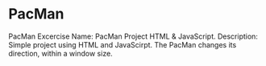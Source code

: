 # PacMan
PacMan Excercise
Name: PacMan Project HTML & JavaScript.
Description: Simple project using HTML and JavaScirpt. The PacMan changes its direction, within a window size. 
